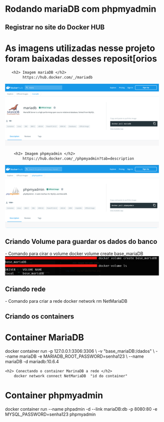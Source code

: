 <H1> Rodando mariaDB com phpmyadmin </h1>

<h2> Registrar no site do Docker HUB </h2>


 <h1> As imagens utilizadas nesse projeto foram baixadas desses reposit[orios</h1>

       <h2> Imagem mariaDB </h2>
            https://hub.docker.com/_/mariadb
        
<img src=./img/mariadockerhub.png>

        <h2> Imagem phpmyadmin </h2>
            https://hub.docker.com/_/phpmyadmin?tab=description

<img src=./img/phpmyadmindockerhub.png>


<h2> Criando Volume para guardar os dados do banco </h2>
    - Comando para cirar o volume
        docker volume create base_mariaDB

<img src=./img/volume.png>


<h2> Criando rede </h2>
    - Comando para criar a rede
        docker network rm NetMariaDB

<h2> Criando os containers </h2>

<h1> Container MariaDB </h1>
    docker container run -p 127.0.0.1:3306:3306 \
     -v "base_mariaDB:/dados" \
    --name mariaDB -e MARIADB_ROOT_PASSWORD=senha123 \
     --name mariaDB -d mariadb:10.6.4

    <h2> Conectando o container MarinaDB a rede </h2>
        docker network connect NetMariaDB  "id do container"

<h1> Container phpmyadmin </h1>
    docker container run --name phpadmin -d 
    --link mariaDB:db -p 8080:80 
    -e MYSQL_PASSWORD=senha123 phpmyadmin
